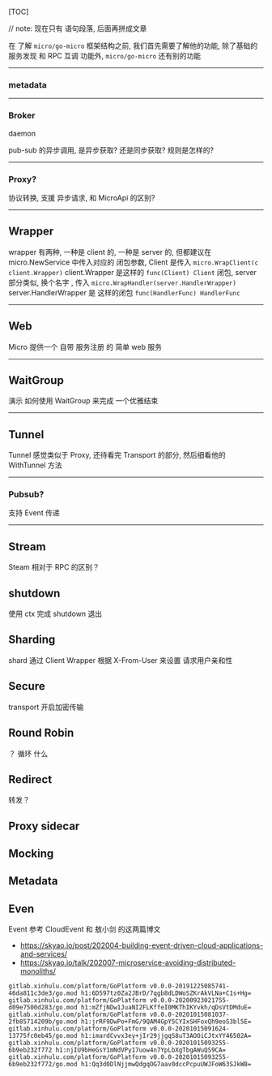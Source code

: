 [TOC]

// note: 现在只有 语句段落,  后面再拼成文章



在 了解 `micro/go-micro` 框架结构之前, 我们首先需要了解他的功能, 除了基础的 服务发现 和 RPC 互调 功能外, `micro/go-micro` 还有别的功能

-----

### metadata

---

### Broker

daemon

pub-sub 的异步调用, 是异步获取? 还是同步获取? 规则是怎样的?

---

### Proxy?

协议转换, 支援 异步请求, 和 MicroApi 的区别?

---

## Wrapper

wrapper 有两种, 一种是  client 的, 一种是 server 的, 但都建议在 micro.NewService 中传入对应的 闭包参数, Client 是传入 `micro.WrapClient(c client.Wrapper)`  client.Wrapper 是这样的 `func(Client) Client`  闭包, server 部分类似, 换个名字 , 传入 `micro.WrapHandler(server.HandlerWrapper)` server.HandlerWrapper 是 这样的闭包 `func(HandlerFunc) HandlerFunc`

---

## Web

Micro 提供一个 自带 服务注册 的 简单 web 服务

---

## WaitGroup

演示 如何使用 WaitGroup 来完成 一个优雅结束

---

## Tunnel

Tunnel 感觉类似于 Proxy, 还待看完 Transport 的部分, 然后细看他的 WithTunnel 方法

---

### Pubsub?

支持 Event 传递

---

## Stream

Steam 相对于 RPC 的区别？

## shutdown

使用 ctx 完成 shutdown 退出

## Sharding

shard 通过 Client Wrapper 根据 X-From-User 来设置 请求用户亲和性

## Secure

transport 开启加密传输

## Round Robin

？ 循环 什么

## Redirect

转发？

## Proxy sidecar

## Mocking

## Metadata

## Even

Event 参考 CloudEvent 和 敖小剑 的这两篇博文

* https://skyao.io/post/202004-building-event-driven-cloud-applications-and-services/
* https://skyao.io/talk/202007-microservice-avoiding-distributed-monoliths/



```
gitlab.xinhulu.com/platform/GoPlatform v0.0.0-20191225085741-46da811c3de3/go.mod h1:6D597tz0Za2JBrD/7qgb8dLDWoSZKrAkVLNa+C1s+Hg=
gitlab.xinhulu.com/platform/GoPlatform v0.0.0-20200923021755-d09e7500d283/go.mod h1:mZfjNDw1JuaNI2FLKffeI0MKThIKYvkh/qDsVtDMduE=
gitlab.xinhulu.com/platform/GoPlatform v0.0.0-20201015081037-2fb85714209b/go.mod h1:jrRF9DwPo+FmG/9QAM4GpY5CYIxSHFoxQh9eoS3bl5E=
gitlab.xinhulu.com/platform/GoPlatform v0.0.0-20201015091624-13775fc0eb45/go.mod h1:imardCvvx3ey+jIr29jjgqS8uT3AOOiCJtxYY46502A=
gitlab.xinhulu.com/platform/GoPlatform v0.0.0-20201015093255-6b9eb232f772 h1:njIU9bHeGsY1mNdVPy17uow4n7YpLbXgTbgAWuQS9CA=
gitlab.xinhulu.com/platform/GoPlatform v0.0.0-20201015093255-6b9eb232f772/go.mod h1:Qq3d0DlNjjmwQdgqOG7aav0dccPcpuUWJFoW63SJkW8=
```